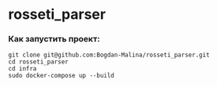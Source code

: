 # rosseti_parser

### Как запустить проект:
```
git clone git@github.com:Bogdan-Malina/rosseti_parser.git
cd rosseti_parser
cd infra
sudo docker-compose up --build
```
